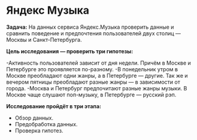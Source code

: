 # Яндекс Музыка

**Задача:** На данных сервиса Яндекс.Музыка проверить данные и сравнить поведение и предпочтения пользователей двух столиц — Москвы и Санкт-Петербурга.

**Цель исследования — проверить три гипотезы:**

-Активность пользователей зависит от дня недели. Причём в Москве и Петербурге это проявляется по-разному.
-В понедельник утром в Москве преобладают одни жанры, а в Петербурге — другие. Так же и вечером пятницы преобладают разные жанры — в зависимости от города.
-Москва и Петербург предпочитают разные жанры музыки. В Москве чаще слушают поп-музыку, в Петербурге — русский рэп.

**Исследование пройдёт в три этапа:**

- Обзор данных.
- Предобработка данных.
- Проверка гипотез.

